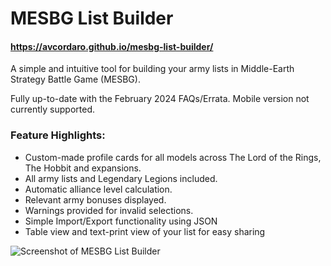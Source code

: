 # MESBG List Builder

#### https://avcordaro.github.io/mesbg-list-builder/

A simple and intuitive tool for building your army lists in Middle-Earth Strategy Battle Game (MESBG). 

Fully up-to-date with the February 2024 FAQs/Errata. Mobile version not currently supported.

### Feature Highlights:
* Custom-made profile cards for all models across The Lord of the Rings, The Hobbit and expansions.
* All army lists and Legendary Legions included.
* Automatic alliance level calculation.
* Relevant army bonuses displayed.
* Warnings provided for invalid selections.
* Simple Import/Export functionality using JSON
* Table view and text-print view of your list for easy sharing

![Screenshot of MESBG List Builder](https://i.postimg.cc/np0Vw7d8/Screenshot-2024-02-29-164955.png)
